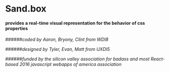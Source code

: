 # Sand.box
#### provides a real-time visual representation for the behavior of css properties

######*coded by Aaron, Bryony, Clint from WDI8*

######*designed by Tyler, Evan, Matt from UXDI5*

######*funded by the silicon valley association for badass and most React-based 2016 javascript webapps of america association*


